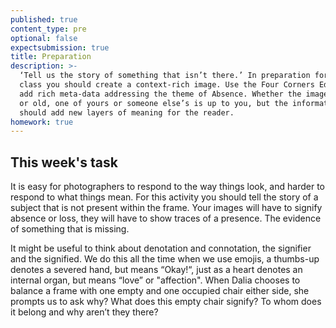 ```yaml
---
published: true
content_type: pre
optional: false
expectsubmission: true
title: Preparation
description: >-
  ‘Tell us the story of something that isn’t there.’ In preparation for the
  class you should create a context-rich image. Use the Four Corners Editor to
  add rich meta-data addressing the theme of Absence. Whether the image is new
  or old, one of yours or someone else’s is up to you, but the information
  should add new layers of meaning for the reader.
homework: true
---
```

## This week's task

It is easy for photographers to respond to the way things look, and harder to respond to what things mean. For this activity you should tell the story of a subject that is not present within the frame. Your images will have to signify absence or loss, they will have to show traces of a presence. The evidence of something that is missing.

It might be useful to think about denotation and connotation, the signifier and the signified. We do this all the time when we use emojis, a thumbs-up denotes a severed hand, but means “Okay!“, just as a heart denotes an internal organ, but means “love” or "affection". 
When Dalia chooses to balance a frame with one empty and one occupied chair either side, she prompts us to ask why? What does this empty chair signify? To whom does it belong and why aren’t they there?

